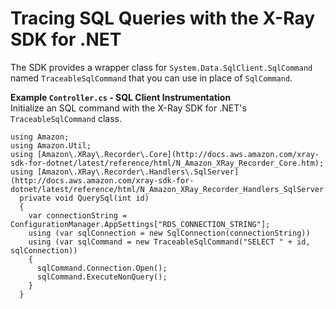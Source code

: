 # Tracing SQL Queries with the X\-Ray SDK for \.NET<a name="xray-sdk-dotnet-sqlqueries"></a>

The SDK provides a wrapper class for `System.Data.SqlClient.SqlCommand` named `TraceableSqlCommand` that you can use in place of `SqlCommand`\.

**Example `Controller.cs` \- SQL Client Instrumentation**  
Initialize an SQL command with the X\-Ray SDK for \.NET's `TraceableSqlCommand` class\.  

```
using Amazon;
using Amazon.Util;
using [Amazon\.XRay\.Recorder\.Core](http://docs.aws.amazon.com/xray-sdk-for-dotnet/latest/reference/html/N_Amazon_XRay_Recorder_Core.htm);
using [Amazon\.XRay\.Recorder\.Handlers\.SqlServer](http://docs.aws.amazon.com/xray-sdk-for-dotnet/latest/reference/html/N_Amazon_XRay_Recorder_Handlers_SqlServer.htm);
  private void QuerySql(int id)
  {
    var connectionString = ConfigurationManager.AppSettings["RDS_CONNECTION_STRING"];
    using (var sqlConnection = new SqlConnection(connectionString))
    using (var sqlCommand = new TraceableSqlCommand("SELECT " + id, sqlConnection))
    {
      sqlCommand.Connection.Open();
      sqlCommand.ExecuteNonQuery();
    }
  }
```